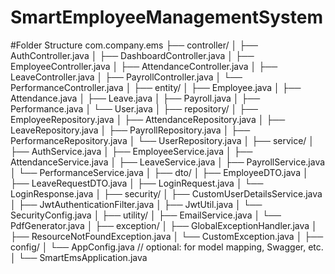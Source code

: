 ﻿# SmartEmployeeManagementSystem
#Folder Structure 
com.company.ems
 ├── controller/
 │    ├── AuthController.java
 │    ├── DashboardController.java
 │    ├── EmployeeController.java
 │    ├── AttendanceController.java
 │    ├── LeaveController.java
 │    ├── PayrollController.java
 │    └── PerformanceController.java
 │
 ├── entity/
 │    ├── Employee.java
 │    ├── Attendance.java
 │    ├── Leave.java
 │    ├── Payroll.java
 │    ├── Performance.java
 │    └── User.java
 │
 ├── repository/
 │    ├── EmployeeRepository.java
 │    ├── AttendanceRepository.java
 │    ├── LeaveRepository.java
 │    ├── PayrollRepository.java
 │    ├── PerformanceRepository.java
 │    └── UserRepository.java
 │
 ├── service/
 │    ├── AuthService.java
 │    ├── EmployeeService.java
 │    ├── AttendanceService.java
 │    ├── LeaveService.java
 │    ├── PayrollService.java
 │    └── PerformanceService.java
 │
 ├── dto/
 │    ├── EmployeeDTO.java
 │    ├── LeaveRequestDTO.java
 │    ├── LoginRequest.java
 │    └── LoginResponse.java
 │
 ├── security/
 │    ├── CustomUserDetailsService.java
 │    ├── JwtAuthenticationFilter.java
 │    ├── JwtUtil.java
 │    └── SecurityConfig.java
 │
 ├── utility/
 │    ├── EmailService.java
 │    └── PdfGenerator.java
 │
 ├── exception/
 │    ├── GlobalExceptionHandler.java
 │    ├── ResourceNotFoundException.java
 │    └── CustomException.java
 │
 ├── config/
 │    └── AppConfig.java          // optional: for model mapping, Swagger, etc.
 │
 └── SmartEmsApplication.java


